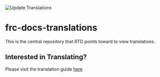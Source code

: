![Update Translations](https://github.com/wpilibsuite/frc-docs-translations/workflows/Update%20Translations/badge.svg)

# frc-docs-translations
This is the central repository that RTD points toward to view translations.

## Interested in Translating?

Please visit the translation guide [here](https://docs.wpilib.org/en/latest/docs/contributing/frc-docs/translations.html)